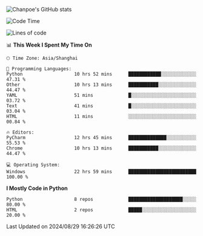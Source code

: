 ![Chanpoe's GitHub stats](https://github-readme-stats.vercel.app/api?username=Chanpoe&show_icons=true&count_private=true&theme=cobalt)

<!--START_SECTION:waka-->
![Code Time](http://img.shields.io/badge/Code%20Time-93%20hrs%2024%20mins-blue)

![Lines of code](https://img.shields.io/badge/From%20Hello%20World%20I%27ve%20Written-1.6%20million%20lines%20of%20code-blue)

📊 **This Week I Spent My Time On** 

```text
🕑︎ Time Zone: Asia/Shanghai

💬 Programming Languages: 
Python                   10 hrs 52 mins      ████████████░░░░░░░░░░░░░   47.31 % 
Other                    10 hrs 13 mins      ███████████░░░░░░░░░░░░░░   44.47 % 
YAML                     51 mins             █░░░░░░░░░░░░░░░░░░░░░░░░   03.72 % 
Text                     41 mins             █░░░░░░░░░░░░░░░░░░░░░░░░   03.04 % 
HTML                     11 mins             ░░░░░░░░░░░░░░░░░░░░░░░░░   00.84 % 

🔥 Editors: 
PyCharm                  12 hrs 45 mins      ██████████████░░░░░░░░░░░   55.53 % 
Chrome                   10 hrs 13 mins      ███████████░░░░░░░░░░░░░░   44.47 % 

💻 Operating System: 
Windows                  22 hrs 59 mins      █████████████████████████   100.00 % 
```

**I Mostly Code in Python** 

```text
Python                   8 repos             ████████████████████░░░░░   80.00 % 
HTML                     2 repos             █████░░░░░░░░░░░░░░░░░░░░   20.00 % 
```




 Last Updated on 2024/08/29 16:26:26 UTC
<!--END_SECTION:waka-->

